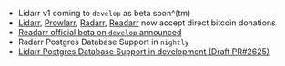 - Lidarr v1 coming to `develop` as beta soon^(tm)
- [Lidarr](https://lidarr.audio/donate), [Prowlarr](https://prowlarr.com/donate), [Radarr](https://radarr.video/donate), [Readarr](https://readarr.com/donate) now accept direct bitcoin donations
- [Readarr official beta on `develop` announced](https://www.reddit.com/r/Readarr/comments/sxvj8y/new_beta_release_develop_v0101248/)
- Radarr Postgres Database Support in `nightly`
- [Lidarr Postgres Database Support in development (Draft PR#2625)](https://github.com/Lidarr/Lidarr/pull/2625)